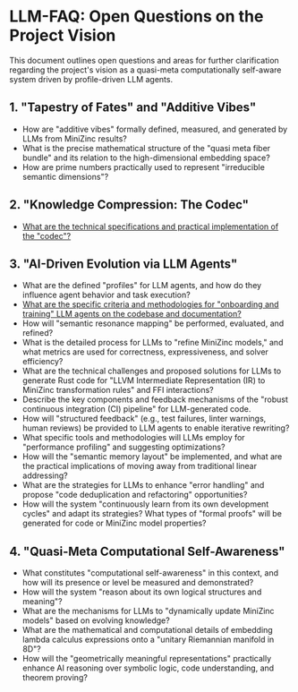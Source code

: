 # LLM-FAQ: Open Questions on the Project Vision

This document outlines open questions and areas for further clarification regarding the project's vision as a quasi-meta computationally self-aware system driven by profile-driven LLM agents.

## 1. "Tapestry of Fates" and "Additive Vibes"

*   How are "additive vibes" formally defined, measured, and generated by LLMs from MiniZinc results?
*   What is the precise mathematical structure of the "quasi meta fiber bundle" and its relation to the high-dimensional embedding space?
*   How are prime numbers practically used to represent "irreducible semantic dimensions"?

## 2. "Knowledge Compression: The Codec"

*   [What are the technical specifications and practical implementation of the "codec"?](faq/codec.md)

## 3. "AI-Driven Evolution via LLM Agents"

*   What are the defined "profiles" for LLM agents, and how do they influence agent behavior and task execution?
*   [What are the specific criteria and methodologies for "onboarding and training" LLM agents on the codebase and documentation?](faq/llm_onboarding_training.md)
*   How will "semantic resonance mapping" be performed, evaluated, and refined?
*   What is the detailed process for LLMs to "refine MiniZinc models," and what metrics are used for correctness, expressiveness, and solver efficiency?
*   What are the technical challenges and proposed solutions for LLMs to generate Rust code for "LLVM Intermediate Representation (IR) to MiniZinc transformation rules" and FFI interactions?
*   Describe the key components and feedback mechanisms of the "robust continuous integration (CI) pipeline" for LLM-generated code.
*   How will "structured feedback" (e.g., test failures, linter warnings, human reviews) be provided to LLM agents to enable iterative rewriting?
*   What specific tools and methodologies will LLMs employ for "performance profiling" and suggesting optimizations?
*   How will the "semantic memory layout" be implemented, and what are the practical implications of moving away from traditional linear addressing?
*   What are the strategies for LLMs to enhance "error handling" and propose "code deduplication and refactoring" opportunities?
*   How will the system "continuously learn from its own development cycles" and adapt its strategies? What types of "formal proofs" will be generated for code or MiniZinc model properties?

## 4. "Quasi-Meta Computational Self-Awareness"

*   What constitutes "computational self-awareness" in this context, and how will its presence or level be measured and demonstrated?
*   How will the system "reason about its own logical structures and meaning"?
*   What are the mechanisms for LLMs to "dynamically update MiniZinc models" based on evolving knowledge?
*   What are the mathematical and computational details of embedding lambda calculus expressions onto a "unitary Riemannian manifold in 8D"?
*   How will the "geometrically meaningful representations" practically enhance AI reasoning over symbolic logic, code understanding, and theorem proving?
